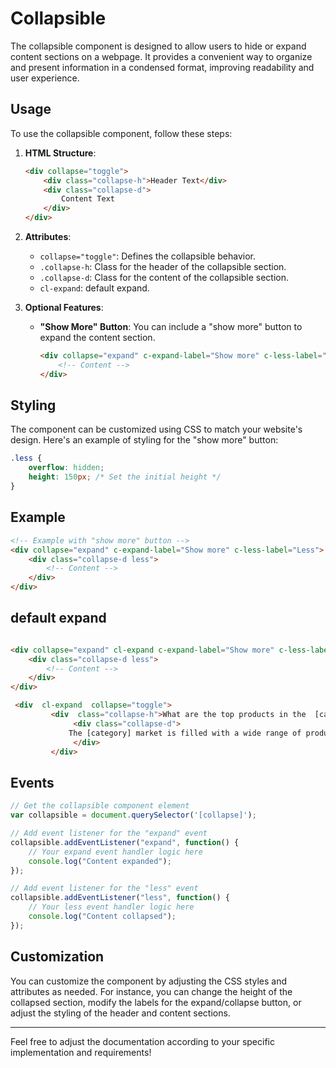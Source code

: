 # Collapsible 

The collapsible component is designed to allow users to hide or expand content sections on a webpage. It provides a convenient way to organize and present information in a condensed format, improving readability and user experience.

## Usage

To use the collapsible component, follow these steps:

1. **HTML Structure**:
   ```html
   <div collapse="toggle"> 
       <div class="collapse-h">Header Text</div>
       <div class="collapse-d">
           Content Text
       </div>
   </div>
   ```

2. **Attributes**:
   - `collapse="toggle"`: Defines the collapsible behavior.
   - `.collapse-h`: Class for the header of the collapsible section.
   - `.collapse-d`: Class for the content of the collapsible section.
   - `cl-expand`: default expand.

3. **Optional Features**:
   - **"Show More" Button**: You can include a "show more" button to expand the content section.
     ```html
     <div collapse="expand" c-expand-label="Show more" c-less-label="Less">
         <!-- Content -->
     </div>
     ```

## Styling

The component can be customized using CSS to match your website's design. Here's an example of styling for the "show more" button:

```css
.less {
    overflow: hidden;
    height: 150px; /* Set the initial height */
}
```

## Example

```html
<!-- Example with "show more" button -->
<div collapse="expand" c-expand-label="Show more" c-less-label="Less">
    <div class="collapse-d less">
        <!-- Content -->
    </div>
</div>
```
## default expand
```html

<div collapse="expand" cl-expand c-expand-label="Show more" c-less-label="Less">
    <div class="collapse-d less">
        <!-- Content -->
    </div>
</div>
```
```html
 <div  cl-expand  collapse="toggle"> 
         <div  class="collapse-h">What are the top products in the  [category] market right now?</div>
              <div class="collapse-d">
             The [category] market is filled with a wide range of products, but a few stand out as the top choices among consumers
              </div>
         </div>
```


## Events
```js
// Get the collapsible component element
var collapsible = document.querySelector('[collapse]');

// Add event listener for the "expand" event
collapsible.addEventListener("expand", function() {
    // Your expand event handler logic here
    console.log("Content expanded");
});

// Add event listener for the "less" event
collapsible.addEventListener("less", function() {
    // Your less event handler logic here
    console.log("Content collapsed");
});

```

## Customization

You can customize the component by adjusting the CSS styles and attributes as needed. For instance, you can change the height of the collapsed section, modify the labels for the expand/collapse button, or adjust the styling of the header and content sections.

---

Feel free to adjust the documentation according to your specific implementation and requirements!
